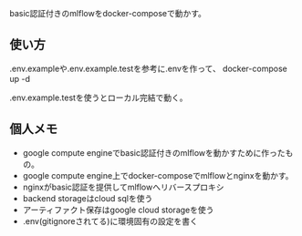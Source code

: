 
basic認証付きのmlflowをdocker-composeで動かす。

## 使い方

.env.exampleや.env.example.testを参考に.envを作って、
docker-compose up -d

.env.example.testを使うとローカル完結で動く。

## 個人メモ

- google compute engineでbasic認証付きのmlflowを動かすために作ったもの。
- google compute engine上でdocker-composeでmlflowとnginxを動かす。
- nginxがbasic認証を提供してmlflowへリバースプロキシ
- backend storageはcloud sqlを使う
- アーティファクト保存はgoogle cloud storageを使う
- .env(gitignoreされてる)に環境固有の設定を書く

